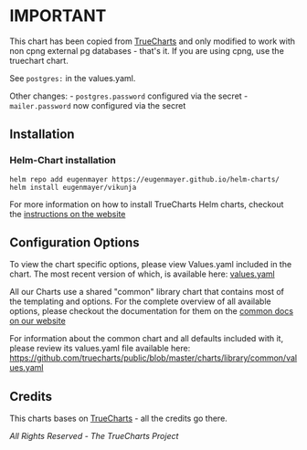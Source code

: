 # IMPORTANT

This chart has been copied from [TrueCharts](https://github.com/trueforge-org/truecharts/tree/master/charts/stable/vikunja)
and only modified to work with non cpng external pg databases - that's it. If you are using cpng, use the truechart chart.

See `postgres:` in the values.yaml.

Other changes:
    - `postgres.password` configured via the secret
    - `mailer.password` now configured via the secret


## Installation

### Helm-Chart installation

```
helm repo add eugenmayer https://eugenmayer.github.io/helm-charts/
helm install eugenmayer/vikunja
```

For more information on how to install TrueCharts Helm charts, checkout the [instructions on the website](/guides)

## Configuration Options

To view the chart specific options, please view Values.yaml included in the chart.
The most recent version of which, is available here: [values.yaml](values.yaml)

All our Charts use a shared "common" library chart that contains most of the templating and options.
For the complete overview of all available options, please checkout the documentation for them on the [common docs on our website](/common)

For information about the common chart and all defaults included with it, please review its values.yaml file available here: https://github.com/truecharts/public/blob/master/charts/library/common/values.yaml


## Credits

This charts bases on [TrueCharts](https://github.com/trueforge-org/truecharts/tree/master/charts/stable/vikunja) - all the credits go there.

_All Rights Reserved - The TrueCharts Project_
